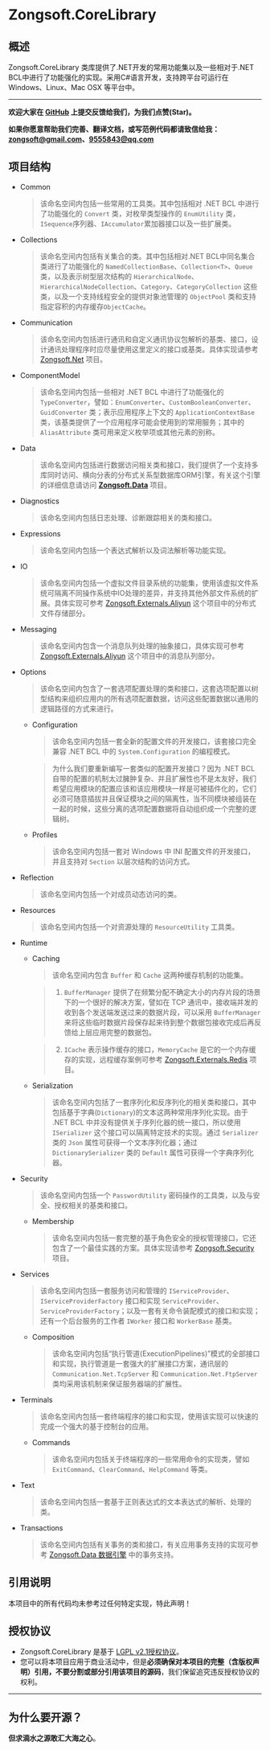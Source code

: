 Zongsoft.CoreLibrary
====================

## 概述

Zongsoft.CoreLibrary 类库提供了.NET开发的常用功能集以及一些相对于.NET BCL中进行了功能强化的实现。采用C#语言开发，支持跨平台可运行在 Windows、Linux、Mac OSX 等平台中。

-----

**欢迎大家在 [GitHub](https://githug.com/Zongsoft) 上提交反馈给我们，为我们点赞(Star)。**

**如果你愿意帮助我们完善、翻译文档，或写范例代码都请致信给我：<zongsoft@gmail.com>、<9555843@qq.com>**


## 项目结构

- Common
	> 该命名空间内包括一些常用的工具类。其中包括相对 .NET BCL 中进行了功能强化的 `Convert` 类，对枚举类型操作的 `EnumUtility` 类，`ISequence`序列器、`IAccumulator`累加器接口以及一些扩展类。

- Collections
	> 该命名空间内包括有关集合的类。其中包括相对.NET BCL中同名集合类进行了功能强化的 `NamedCollectionBase`、`Collection<T>`、`Queue` 类，以及表示树型层次结构的 `HierarchicalNode`、`HierarchicalNodeCollection`、`Category`、`CategoryCollection` 这些类，以及一个支持线程安全的提供对象池管理的 `ObjectPool` 类和支持指定容积的内存缓存`ObjectCache`。

- Communication
	> 该命名空间内包括进行通讯和自定义通讯协议包解析的基类、接口，设计通讯处理程序时应尽量使用这里定义的接口或基类。具体实现请参考 [Zongsoft.Net](https://github.com/Zongsoft/Zongsoft.Net) 项目。

- ComponentModel
	> 该命名空间内包括一些相对 .NET BCL 中进行了功能强化的 `TypeConverter`，譬如：`EnumConverter`、`CustomBooleanConverter`、`GuidConverter` 类；表示应用程序上下文的 `ApplicationContextBase` 类，该基类提供了一个应用程序可能会使用到的常用服务；其中的 `AliasAttribute` 类可用来定义枚举项或其他元素的别称。

- Data
	> 该命名空间内包括进行数据访问相关类和接口，我们提供了一个支持多库同时访问、横向分表的分布式关系型数据库ORM引擎，有关这个引擎的详细信息请访问 **[Zongsoft.Data](https://github.com/Zongsoft/Zongsoft.Data)** 项目。

- Diagnostics
	> 该命名空间内包括日志处理、诊断跟踪相关的类和接口。

- Expressions
	> 该命名空间内包括一个表达式解析以及词法解析等功能实现。

- IO
	> 该命名空间内包括一个虚拟文件目录系统的功能集，使用该虚拟文件系统可隔离不同操作系统中IO处理的差异，并支持其他外部文件系统的扩展。具体实现可参考 [Zongsoft.Externals.Aliyun](https://github.com/Zongsoft/Zongsoft.Externals.Aliyun) 这个项目中的分布式文件存储部分。

- Messaging
	> 该命名空间内包含一个消息队列处理的抽象接口，具体实现可参考 [Zongsoft.Externals.Aliyun](https://github.com/Zongsoft/Zongsoft.Externals.Aliyun) 这个项目中的消息队列部分。

- Options
	> 该命名空间内包含了一套选项配置处理的类和接口，这套选项配置以树型结构来组织应用内的所有选项配置数据，访问这些配置数据以通用的逻辑路径的方式来进行。

	- Configuration
		> 该命名空间内包括一套全新的配置文件的开发接口，该套接口完全兼容 .NET BCL 中的 `System.Configuration` 的编程模式。

		> 为什么我们要重新编写一套类似的配置开发接口？因为 .NET BCL 自带的配置的机制太过臃肿复杂、并且扩展性也不是太友好，我们希望应用模块的配置应该和该应用模块一样是可被插件化的，它们必须可随意插拔并且保证模块之间的隔离性，当不同模块被组装在一起的时候，这些分离的选项配置数据将自动组织成一个完整的逻辑树。

	- Profiles
		> 该命名空间内包括一套对 Windows 中 INI 配置文件的开发接口，并且支持对 `Section` 以层次结构的访问方式。

- Reflection
	> 该命名空间内包括一个对成员动态访问的类。

- Resources
	> 该命名空间内包括一个对资源处理的 `ResourceUtility` 工具类。

- Runtime
	- Caching
		> 该命名空间内包含 `Buffer` 和 `Cache` 这两种缓存机制的功能集。

		> 1. `BufferManager` 提供了在频繁分配不确定大小的内存片段的场景下的一个很好的解决方案，譬如在 TCP 通讯中，接收端并发的收到各个发送端发送过来的数据片段，可以采用 `BufferManager` 来将这些临时数据片段保存起来待到整个数据包接收完成后再反馈给上层应用完整的数据包。

		> 2. `ICache` 表示操作缓存的接口，`MemoryCache` 是它的一个内存缓存的实现，远程缓存案例可参考 [Zongsoft.Externals.Redis](https://github.com/Zongsoft/Zongsoft.Externals.Redis) 项目。

	- Serialization
		> 该命名空间内包括了一套序列化和反序列化的相关类和接口，其中包括基于字典(`Dictionary`)的文本这两种常用序列化实现。由于 .NET BCL 中并没有提供关于序列化器的统一接口，所以使用 `ISerializer` 这个接口可以隔离特定技术的实现。通过 `Serializer` 类的 `Json` 属性可获得一个文本序列化器；通过 `DictionarySerializer` 类的 `Default` 属性可获得一个字典序列化器。

- Security
	> 该命名空间内包括一个 `PasswordUtility` 密码操作的工具类，以及与安全、授权相关的基类和接口。

	- Membership
		> 该命名空间内包括一套完整的基于角色安全的授权管理接口，它还包含了一个最佳实践的方案。具体实现请参考 [Zongsoft.Security](https://github.com/Zongsoft/Zongsoft.Security) 项目。

- Services
	> 该命名空间内包括一套服务访问和管理的 `IServiceProvider`、`IServiceProviderFactory` 接口和实现 `ServiceProvider`、`ServiceProviderFactory`；以及一套有关命令装配模式的接口和实现；还有一个后台服务的工作者 `IWorker` 接口和 `WorkerBase` 基类。

	- Composition
		> 该命名空间内包括“执行管道(ExecutionPipelines)”模式的全部接口和实现，执行管道是一套强大的扩展接口方案，通讯层的 `Communication.Net.TcpServer` 和 `Communication.Net.FtpServer` 类均采用该机制来保证服务器端的扩展性。

- Terminals
	> 该命名空间内包括一套终端程序的接口和实现，使用该实现可以快速的完成一个强大的基于控制台的应用。

	- Commands
		> 该命名空间内包括关于终端程序的一些常用命令的实现类，譬如 `ExitCommand`、`ClearCommand`、`HelpCommand` 等类。

- Text
	> 该命名空间内包括一套基于正则表达式的文本表达式的解析、处理的类。

- Transactions
	> 该命名空间内包括有关事务的类和接口，有关应用事务支持的实现可参考 [Zongsoft.Data 数据引擎](https://github.com/Zongsoft/Zongsoft.Data) 中的事务支持。


## 引用说明

本项目中的所有代码均未参考过任何特定实现，特此声明！

## 授权协议

- Zongsoft.CoreLibrary 是基于 [LGPL v2.1授权协议](http://www.gnu.org/licenses/lgpl-2.1.html)。
- 您可以将本项目应用于商业活动中，但是**必须确保对本项目的完整（含版权声明）引用，不要分割或部分引用该项目的源码**，我们保留追究违反授权协议的权利。

------------

## 为什么要开源？

**但求滴水之源敢汇大海之心**。
